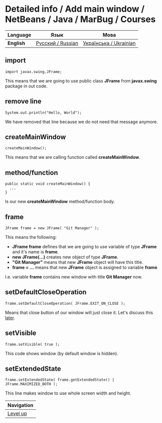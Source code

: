 # Detailed info / Add main window / NetBeans / Java / MarBug / Courses

| Language | Язык | Мова |
| -------- | ---- | ---- |
| **English** | [Русский / Russian](README.ru.md) | [Українська / Ukrainian](README.uk.md) |

## import ##

    import javax.swing.JFrame;

This means that we are going to use public class **JFrame** from **javax.swing** package in out code.

## remove line ##

    System.out.println("Hello, World");

We have removed that line because we do not need that message anymore.

## createMainWindow ##

    createMainWindow();

This means that we are calling function called **createMainWindow**.

## method/function ##

    public static void createMainWindow() {
      ...
    }

Is our new **createMainWindow** method/function body.

## frame ##

    JFrame frame = new JFrame( "Git Manager" );

This means the following:

* **JFrame frame** defines that we are going to use variable of type **JFrame** and it's name is **frame**.
* **new JFrame(...)** creates new object of type **JFrame**.
* **"Git Manager"** means that new **JFrame** object will have this title.
* **frame = ...** means that new **JFrame** object is assigned to variable **frame**

I.e. variable **frame** contains new window with title **Git Manager** now.

## setDefaultCloseOperation ##

    frame.setDefaultCloseOperation( JFrame.EXIT_ON_CLOSE );

Means that close button of our window will just close it. Let's discuss this [later](TODO).

## setVisible ##

    frame.setVisible( true );

This code shows window (by default window is hidden).

## setExtendedState ##

    frame.setExtendedState( frame.getExtendedState() | JFrame.MAXIMIZED_BOTH );

This line makes window to use whole screen width and height.

| Navigation               |
| ------------------------ |
| [Level up](../README.md) |
